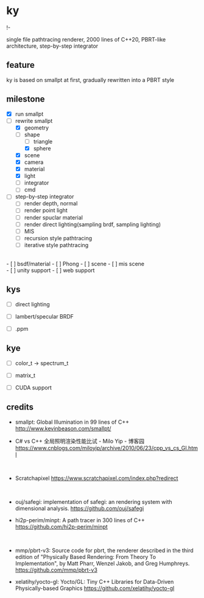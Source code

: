 # ky

!- [ ]()

single file pathtracing renderer, 2000 lines of C++20, PBRT-like architecture, step-by-step integrator



## feature

ky is based on smallpt at first, gradually rewritten into a PBRT style



## milestone

- [x] run smallpt
- [ ] rewrite smallpt
  - [x] geometry
  - [ ] shape
    - [ ] triangle
    - [x] sphere
  - [x] scene
  - [x] camera
  - [x] material
  - [x] light
  - [ ] integrator
  - [ ] cmd
- [ ] step-by-step integrator 
  - [ ] render depth, normal
  - [ ] render point light
  - [ ] render spuclar material
  - [ ] render direct lighting(sampling brdf, sampling lighting)
  - [ ] MIS
  - [ ] recursion style pathtracing
  - [ ] iterative style pathtracing
<br>
- [ ] bsdf/material
  - [ ] Phong
- [ ] scene
  - [ ] mis scene
<br>
- [ ] unity support
- [ ] web support



## kys

- [ ] direct lighting
- [ ] lambert/specular BRDF
- [ ] .ppm



## kye

- [ ] color_t -> spectrum_t
- [ ] matrix_t
- [ ] CUDA support



## credits

* smallpt: Global Illumination in 99 lines of C++ http://www.kevinbeason.com/smallpt/

* C# vs C++ 全局照明渲染性能比试 - Milo Yip - 博客园 https://www.cnblogs.com/miloyip/archive/2010/06/23/cpp_vs_cs_GI.html

<br>

* Scratchapixel https://www.scratchapixel.com/index.php?redirect

<br>

* ouj/safegi: implementation of safegi: an rendering system with dimensional analysis. https://github.com/ouj/safegi

* hi2p-perim/minpt: A path tracer in 300 lines of C++ https://github.com/hi2p-perim/minpt

<br>

* mmp/pbrt-v3: Source code for pbrt, the renderer described in the third edition of "Physically Based Rendering: From Theory To Implementation", by Matt Pharr, Wenzel Jakob, and Greg Humphreys. https://github.com/mmp/pbrt-v3

* xelatihy/yocto-gl: Yocto/GL: Tiny C++ Libraries for Data-Driven Physically-based Graphics https://github.com/xelatihy/yocto-gl

